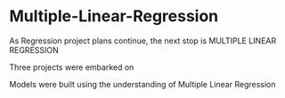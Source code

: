 # Multiple-Linear-Regression

As Regression project plans continue, the next stop is MULTIPLE LINEAR REGRESSION

Three projects were embarked on

Models were built using the understanding of Multiple Linear Regression 
